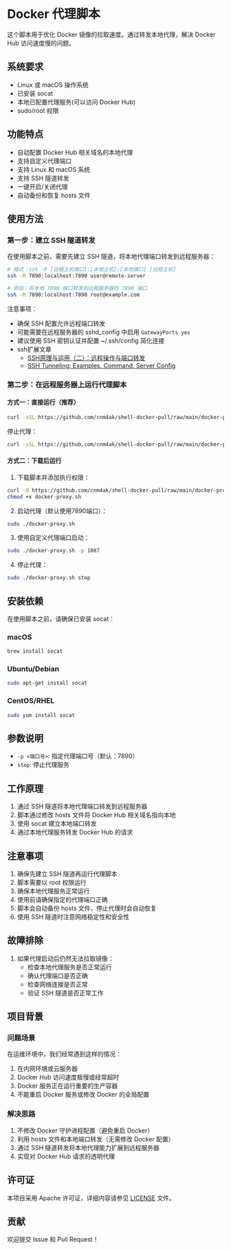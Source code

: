 # Docker 代理脚本

这个脚本用于优化 Docker 镜像的拉取速度。通过转发本地代理，解决 Docker Hub 访问速度慢的问题。

## 系统要求

- Linux 或 macOS 操作系统
- 已安装 socat
- 本地已配置代理服务(可以访问 Docker Hub)
- sudo/root 权限

## 功能特点

- 自动配置 Docker Hub 相关域名的本地代理
- 支持自定义代理端口
- 支持 Linux 和 macOS 系统
- 支持 SSH 隧道转发
- 一键开启/关闭代理
- 自动备份和恢复 hosts 文件

## 使用方法

### 第一步：建立 SSH 隧道转发

在使用脚本之前，需要先建立 SSH 隧道，将本地代理端口转发到远程服务器：

```bash
# 格式：ssh -R [远程主机端口]:[本地主机]:[本地端口] [远程主机]
ssh -R 7890:localhost:7890 user@remote-server

# 例如：将本地 7890 端口转发到远程服务器的 7890 端口
ssh -R 7890:localhost:7890 root@example.com
```

注意事项：
- 确保 SSH 配置允许远程端口转发
- 可能需要在远程服务器的 sshd_config 中启用 `GatewayPorts yes`
- 建议使用 SSH 密钥认证并配置 ~/.ssh/config 简化连接
- ssh扩展文章 
  - [SSH原理与运用（二）：远程操作与端口转发](https://www.ruanyifeng.com/blog/2011/12/ssh_port_forwarding.html)
  - [SSH Tunneling: Examples, Command, Server Config](https://www.ssh.com/academy/ssh/tunneling-example)

### 第二步：在远程服务器上运行代理脚本

#### 方式一：直接运行（推荐）
```bash
curl -sSL https://github.com/cnm4ak/shell-docker-pull/raw/main/docker-proxy.sh | sudo bash
```

停止代理：
```bash
curl -sSL https://github.com/cnm4ak/shell-docker-pull/raw/main/docker-proxy.sh | sudo bash -s stop
```

#### 方式二：下载后运行

1. 下载脚本并添加执行权限：
```bash
curl -O https://github.com/cnm4ak/shell-docker-pull/raw/main/docker-proxy.sh
chmod +x docker-proxy.sh
```

2. 启动代理（默认使用7890端口）：
```bash
sudo ./docker-proxy.sh
```

3. 使用自定义代理端口启动：
```bash
sudo ./docker-proxy.sh -p 1087
```

4. 停止代理：
```bash
sudo ./docker-proxy.sh stop
```

## 安装依赖

在使用脚本之前，请确保已安装 socat：

### macOS
```bash
brew install socat
```

### Ubuntu/Debian
```bash
sudo apt-get install socat
```

### CentOS/RHEL
```bash
sudo yum install socat
```

## 参数说明

- `-p <端口号>`: 指定代理端口号（默认：7890）
- `stop`: 停止代理服务

## 工作原理

1. 通过 SSH 隧道将本地代理端口转发到远程服务器
2. 脚本通过修改 hosts 文件将 Docker Hub 相关域名指向本地
3. 使用 socat 建立本地端口转发
4. 通过本地代理服务转发 Docker Hub 的请求

## 注意事项

1. 确保先建立 SSH 隧道再运行代理脚本
2. 脚本需要以 root 权限运行
3. 确保本地代理服务正常运行
4. 使用前请确保指定的代理端口正确
5. 脚本会自动备份 hosts 文件，停止代理时会自动恢复
6. 使用 SSH 隧道时注意网络稳定性和安全性

## 故障排除

1. 如果代理启动后仍然无法拉取镜像：
   - 检查本地代理服务是否正常运行
   - 确认代理端口是否正确
   - 检查网络连接是否正常
   - 验证 SSH 隧道是否正常工作


## 项目背景

### 问题场景
在运维环境中，我们经常遇到这样的情况：
1. 在内网环境或云服务器
2. Docker Hub 访问速度极慢或经常超时
3. Docker 服务正在运行重要的生产容器
4. 不能重启 Docker 服务或修改 Docker 的全局配置

### 解决思路
1. 不修改 Docker 守护进程配置（避免重启 Docker）
2. 利用 hosts 文件和本地端口转发（无需修改 Docker 配置）
3. 通过 SSH 隧道转发将本地代理能力扩展到远程服务器
4. 实现对 Docker Hub 请求的透明代理


## 许可证 

本项目采用 Apache 许可证，详细内容请参见 [LICENSE](https://github.com/cnm4ak/shell-docker-pull/blob/main/LICENSE) 文件。

## 贡献

欢迎提交 Issue 和 Pull Request！